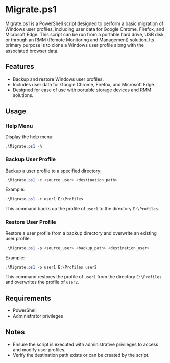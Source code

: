# Migrate.ps1

Migrate.ps1 is a PowerShell script designed to perform a basic migration of Windows user profiles, including user data for Google Chrome, Firefox, and Microsoft Edge. This script can be run from a portable hard drive, USB disk, or through an RMM (Remote Monitoring and Management) solution. Its primary purpose is to clone a Windows user profile along with the associated browser data.

## Features
- Backup and restore Windows user profiles.
- Includes user data for Google Chrome, Firefox, and Microsoft Edge.
- Designed for ease of use with portable storage devices and RMM solutions.

## Usage

### Help Menu
Display the help menu:
```powershell
.\Migrate.ps1 -h
```

### Backup User Profile
Backup a user profile to a specified directory:
```powershell
.\Migrate.ps1 -c <source_user> <destination_path>
```
Example:
```powershell
.\Migrate.ps1 -c user1 E:\Profiles
```
This command backs up the profile of `user1` to the directory `E:\Profiles`.

### Restore User Profile
Restore a user profile from a backup directory and overwrite an existing user profile:
```powershell
.\Migrate.ps1 -p <source_user> <backup_path> <destination_user>
```
Example:
```powershell
.\Migrate.ps1 -p user1 E:\Profiles user2
```
This command restores the profile of `user1` from the directory `E:\Profiles` and overwrites the profile of `user2`.

## Requirements
- PowerShell
- Administrator privileges

## Notes
- Ensure the script is executed with administrative privileges to access and modify user profiles.
- Verify the destination path exists or can be created by the script.

